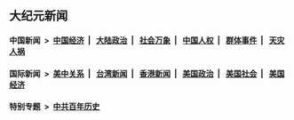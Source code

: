 ## 大纪元新闻

#### 中国新闻 &nbsp;>&nbsp; [中国经济](indexes/ncid283/README.md?08150845) &nbsp;| &nbsp; [大陆政治](indexes/ncid277/README.md?08150845) &nbsp;| &nbsp; [社会万象](indexes/ncid282/README.md?08150845) &nbsp;| &nbsp; [中国人权](indexes/ncid278/README.md?08150845) &nbsp;| &nbsp; [群体事件](indexes/ncid279/README.md?08150845) &nbsp;| &nbsp; [天灾人祸](indexes/ncid280/README.md?08150845)

#### 国际新闻 &nbsp;>&nbsp; [美中关系](indexes/nf1412576/README.md?08150845) &nbsp;| &nbsp; [台湾新闻](indexes/ncid1349361/README.md?08150845) &nbsp;| &nbsp; [香港新闻](indexes/ncid1349362/README.md?08150845) &nbsp;| &nbsp; [美国政治](indexes/ncid1078159/README.md?08150845) &nbsp;| &nbsp; [美国社会](indexes/ncid1078160/README.md?08150845) &nbsp;| &nbsp; [美国经济](indexes/ncid1078158/README.md?08150845)

#### 特别专题 &nbsp;>&nbsp; [中共百年历史](https://github.com/epoch-news/epoch-special/blob/master/README.md?08150845)  
